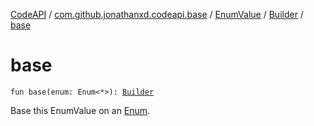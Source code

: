 [CodeAPI](../../../index.md) / [com.github.jonathanxd.codeapi.base](../../index.md) / [EnumValue](../index.md) / [Builder](index.md) / [base](.)

# base

`fun base(enum: Enum<*>): `[`Builder`](index.md)

Base this EnumValue on an [Enum](#).

